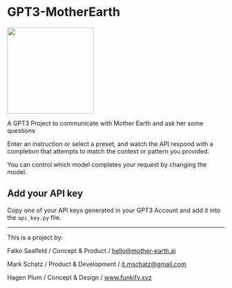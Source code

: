 # GPT3-MotherEarth
<img src="https://funkify.xyz/wp-content/uploads/2022/11/scaled-photoshopped-dalle.jpg" width="200" height="200" />

A GPT3 Project to communicate with Mother Earth and ask her some questions

Enter an instruction or select a preset, and watch the API respond with a completion that attempts to match the context or pattern you provided.

You can control which model completes your request by changing the model.

## Add your API key

Copy one of your API keys generated in your GPT3 Account and add it into the ```api_key.py``` file. 

---
This is a project by:

Falko Saalfeld / Concept & Product / hello@mother-earth.ai

Mark Schatz / Product & Development / it.mschatz@gmail.com

Hagen Plum / Concept & Design / www.funkify.xyz

